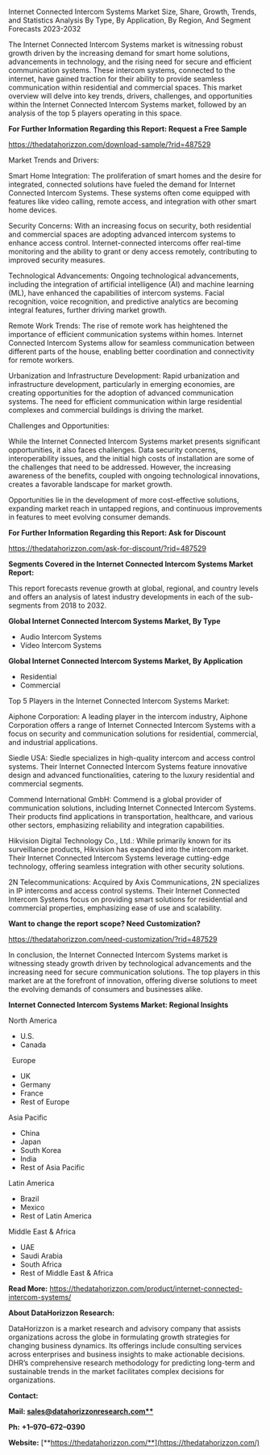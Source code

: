 ﻿Internet Connected Intercom Systems Market Size, Share, Growth, Trends, and Statistics Analysis By Type, By Application, By Region, And Segment Forecasts 2023-2032

The Internet Connected Intercom Systems market is witnessing robust growth driven by the increasing demand for smart home solutions, advancements in technology, and the rising need for secure and efficient communication systems. These intercom systems, connected to the internet, have gained traction for their ability to provide seamless communication within residential and commercial spaces. This market overview will delve into key trends, drivers, challenges, and opportunities within the Internet Connected Intercom Systems market, followed by an analysis of the top 5 players operating in this space.

**For Further Information Regarding this Report: Request a Free Sample**	

<https://thedatahorizzon.com/download-sample/?rid=487529>

Market Trends and Drivers:

Smart Home Integration: The proliferation of smart homes and the desire for integrated, connected solutions have fueled the demand for Internet Connected Intercom Systems. These systems often come equipped with features like video calling, remote access, and integration with other smart home devices.

Security Concerns: With an increasing focus on security, both residential and commercial spaces are adopting advanced intercom systems to enhance access control. Internet-connected intercoms offer real-time monitoring and the ability to grant or deny access remotely, contributing to improved security measures.

Technological Advancements: Ongoing technological advancements, including the integration of artificial intelligence (AI) and machine learning (ML), have enhanced the capabilities of intercom systems. Facial recognition, voice recognition, and predictive analytics are becoming integral features, further driving market growth.

Remote Work Trends: The rise of remote work has heightened the importance of efficient communication systems within homes. Internet Connected Intercom Systems allow for seamless communication between different parts of the house, enabling better coordination and connectivity for remote workers.

Urbanization and Infrastructure Development: Rapid urbanization and infrastructure development, particularly in emerging economies, are creating opportunities for the adoption of advanced communication systems. The need for efficient communication within large residential complexes and commercial buildings is driving the market.

Challenges and Opportunities:

While the Internet Connected Intercom Systems market presents significant opportunities, it also faces challenges. Data security concerns, interoperability issues, and the initial high costs of installation are some of the challenges that need to be addressed. However, the increasing awareness of the benefits, coupled with ongoing technological innovations, creates a favorable landscape for market growth.

Opportunities lie in the development of more cost-effective solutions, expanding market reach in untapped regions, and continuous improvements in features to meet evolving consumer demands.

**For Further Information Regarding this Report: Ask for Discount**	

<https://thedatahorizzon.com/ask-for-discount/?rid=487529>

**Segments Covered in the Internet Connected Intercom Systems Market Report:**

This report forecasts revenue growth at global, regional, and country levels and offers an analysis of latest industry developments in each of the sub-segments from 2018 to 2032.

**Global Internet Connected Intercom Systems Market, By Type**

- Audio Intercom Systems
- Video Intercom Systems

**Global Internet Connected Intercom Systems Market, By Application**

- Residential
- Commercial

Top 5 Players in the Internet Connected Intercom Systems Market:

Aiphone Corporation: A leading player in the intercom industry, Aiphone Corporation offers a range of Internet Connected Intercom Systems with a focus on security and communication solutions for residential, commercial, and industrial applications.

Siedle USA: Siedle specializes in high-quality intercom and access control systems. Their Internet Connected Intercom Systems feature innovative design and advanced functionalities, catering to the luxury residential and commercial segments.

Commend International GmbH: Commend is a global provider of communication solutions, including Internet Connected Intercom Systems. Their products find applications in transportation, healthcare, and various other sectors, emphasizing reliability and integration capabilities.

Hikvision Digital Technology Co., Ltd.: While primarily known for its surveillance products, Hikvision has expanded into the intercom market. Their Internet Connected Intercom Systems leverage cutting-edge technology, offering seamless integration with other security solutions.

2N Telecommunications: Acquired by Axis Communications, 2N specializes in IP intercoms and access control systems. Their Internet Connected Intercom Systems focus on providing smart solutions for residential and commercial properties, emphasizing ease of use and scalability.

**Want to change the report scope? Need Customization?**

<https://thedatahorizzon.com/need-customization/?rid=487529>

In conclusion, the Internet Connected Intercom Systems market is witnessing steady growth driven by technological advancements and the increasing need for secure communication solutions. The top players in this market are at the forefront of innovation, offering diverse solutions to meet the evolving demands of consumers and businesses alike.

**Internet Connected Intercom Systems Market: Regional Insights**

North America

- U.S.
- Canada

` `Europe

- UK
- Germany
- France
- Rest of Europe

Asia Pacific	

- China
- Japan
- South Korea
- India
- Rest of Asia Pacific

Latin America

- Brazil
- Mexico
- Rest of Latin America

Middle East & Africa

- UAE
- Saudi Arabia
- South Africa
- Rest of Middle East & Africa

**Read More:** <https://thedatahorizzon.com/product/internet-connected-intercom-systems/>

**About DataHorizzon Research:**

DataHorizzon is a market research and advisory company that assists organizations across the globe in formulating growth strategies for changing business dynamics. Its offerings include consulting services across enterprises and business insights to make actionable decisions. DHR’s comprehensive research methodology for predicting long-term and sustainable trends in the market facilitates complex decisions for organizations.

**Contact:**

**Mail: [sales@datahorizzonresearch.com**](mailto:sales@datahorizzonresearch.com)**

**Ph:** **+1–970–672–0390**

**Website:** [**https://thedatahorizzon.com/**](https://thedatahorizzon.com/)



